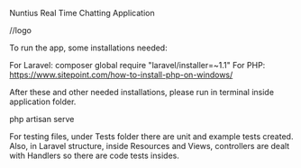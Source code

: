 Nuntius Real Time Chatting Application

//logo

To run the app, some installations needed:

For Laravel: composer global require "laravel/installer=~1.1"
For PHP: https://www.sitepoint.com/how-to-install-php-on-windows/

After these and other needed installations, please run in terminal inside application folder. 

php artisan serve

For testing files, under Tests folder there are unit and example tests created. Also, in Laravel structure, inside Resources and Views, controllers are dealt with Handlers so there are code tests insides. 
